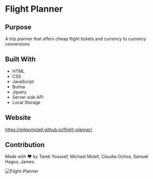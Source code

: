  # Flight Planner

## Purpose
A trip planner that offers cheap flight tickets and currency to currency conversions 

## Built With
* HTML
* CSS
* JavaScript
* Bulma
* Jquery
* Server side API
* Local Storage

## Website
https://mikeymizell.github.io/flight-planner/

## Contribution
Made with ❤️ by Tarek Youssef, Michael Mizell, Claudia Ochoa, Samuel Hagos, James.

![Flight-Planner](https://user-images.githubusercontent.com/89763835/139616763-3ef9902a-188a-45b4-aedc-67e9b41d8626.png)
